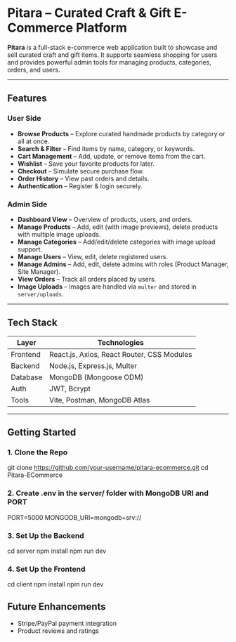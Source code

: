 # Pitara – Curated Craft & Gift E-Commerce Platform

**Pitara** is a full-stack e-commerce web application built to showcase and sell curated craft and gift items. It supports seamless shopping for users and provides powerful admin tools for managing products, categories, orders, and users.

---

## Features

### User Side

- **Browse Products** – Explore curated handmade products by category or all at once.
- **Search & Filter** – Find items by name, category, or keywords.
- **Cart Management** – Add, update, or remove items from the cart.
- **Wishlist** – Save your favorite products for later.
- **Checkout** – Simulate secure purchase flow.
- **Order History** – View past orders and details.
- **Authentication** – Register & login securely.

### Admin Side

- **Dashboard View** – Overview of products, users, and orders.
- **Manage Products** – Add, edit (with image previews), delete products with multiple image uploads.
- **Manage Categories** – Add/edit/delete categories with image upload support.
- **Manage Users** – View, edit, delete registered users.
- **Manage Admins** – Add, edit, delete admins with roles (Product Manager, Site Manager).
- **View Orders** – Track all orders placed by users.
- **Image Uploads** – Images are handled via `multer` and stored in `server/uploads`.

---

## Tech Stack

| Layer       | Technologies |
|-------------|--------------|
| Frontend    | React.js, Axios, React Router, CSS Modules |
| Backend     | Node.js, Express.js, Multer |
| Database    | MongoDB (Mongoose ODM) |
| Auth        | JWT, Bcrypt |
| Tools       | Vite, Postman, MongoDB Atlas |

---

## Getting Started

### 1. Clone the Repo

git clone https://github.com/your-username/pitara-ecommerce.git
cd Pitara-ECommerce

### 2. Create .env in the server/ folder with MongoDB URI and PORT
PORT=5000
MONGODB_URI=mongodb+srv://<your-cluster>

### 3. Set Up the Backend

cd server
npm install
npm run dev

### 4. Set Up the Frontend

cd client
npm install
npm run dev


## Future Enhancements

- Stripe/PayPal payment integration
- Product reviews and ratings
